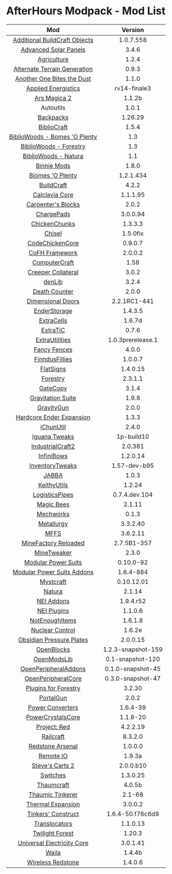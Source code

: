 # AfterHours Modpack - Mod List

| **Mod** | **Version** |
|:-------:|:-----------:|
| [Additional BuildCraft Objects](http://www.minecraftforum.net/topic/682821-) | 1.0.7.558 |
| [Advanced Solar Panels](http://forum.industrial-craft.net/index.php?page=Thread&threadID=3291) | 3.4.6 |
| [Agriculture](http://www.minecraftforum.net/topic/1961353-) | 1.2.4 |
| [Alternate Terrain Generation](http://www.minecraftforum.net/topic/1932156-) | 0.9.3 |
| [Another One Bites the Dust](http://www.minecraftforum.net/topic/2319703-) | 1.1.0 |
| [Applied Energistics](http://ae-mod.info/) | rv14-finale3 |
| [Ars Magica 2](http://www.minecraftforum.net/topic/2028696-) | 1.1.2b |
| Autoutils | 1.0.1 |
| [Backpacks](http://www.minecraftforum.net/topic/1492661-) | 1.26.29 |
| [BiblioCraft](http://www.bibliocraftmod.com/) | 1.5.4 |
| [BiblioWoods - Bomes 'O Plenty](http://www.bibliocraftmod.com/?page_id=50#bibliowoods) | 1.3 |
| [BiblioWoods - Forestry](http://www.bibliocraftmod.com/?page_id=50#bibliowoods) | 1.3 |
| [BiblioWoods - Natura](http://www.bibliocraftmod.com/?page_id=50#bibliowoods) | 1.1 |
| [Binnie Mods](http://extrabees.giffmemana.com/) | 1.8.0 |
| [Biomes 'O Plenty](http://www.minecraftforge.net/forum/index.php/topic,13244.0.html) | 1.2.1.434 |
| [BuildCraft](http://www.mod-buildcraft.com/) | 4.2.2 |
| [Calclavia Core](http://universalelectricity.com/calclavia-core/) | 1.1.1.95 |
| [Carpenter's Blocks](http://www.minecraftforum.net/topic/1790919-) | 2.0.2 |
| [ChargePads](http://forum.feed-the-beast.com/threads/myrathis-mod-compendium.18505/) | 3.0.0.94 |
| [ChickenChunks](http://www.minecraftforum.net/topic/909223-) | 1.3.3.3 |
| [Chisel](http://www.minecraftforum.net/topic/1749374-) | 1.5.0fix |
| [CodeChickenCore](http://www.minecraftforum.net/topic/909223-) | 0.9.0.7 |
| [CoFH Framework](http://teamcofh.com/) | 2.0.0.2 |
| [ComputerCraft](http://www.computercraft.info/) | 1.58 |
| [Creeper Collateral](http://denoflionsx.info/) | 3.0.2 |
| [denLib](http://denoflionsx.info/) | 3.2.4
| [Death Counter](http://ichun.us/mods/death-counter/) | 2.0.0 |
| [Dimensional Doors](http://www.minecraftforum.net/topic/1650007-) | 2.2.1RC1-441 |
| [EnderStorage](http://www.minecraftforum.net/topic/909223-) | 1.4.3.5 |
| [ExtraCells](http://www.minecraftforum.net/topic/1801643-) | 1.6.7d |
| [ExtraTiC](http://www.minecraftforum.net/topic/1985397-) | 0.7.6 |
| [ExtraUtilities](http://www.minecraftforum.net/topic/1776056-) | 1.0.3prerelease.1 |
| [Fancy Fences](http://www.minecraftforum.net/topic/1298016-) | 4.0.0 |
| [FinndusFillies](http://forum.feed-the-beast.com/threads/myrathis-mod-compendium.18505/) | 1.0.0.7 |
| [FlatSigns](http://forum.feed-the-beast.com/threads/myrathis-mod-compendium.18505/) | 1.4.0.15 |
| [Forestry](http://forestry.sengir.net/) | 2.3.1.1 |
| [GateCopy](http://denoflionsx.info/) | 3.1.4 |
| [Gravitation Suite](http://forum.industrial-craft.net/index.php?page=Thread&threadID=6915) | 1.9.8  |
| [GravityGun](http://ichun.us/mods/gravity-gun/) | 2.0.0 |
| [Hardcore Ender Expansion](http://www.minecraftforum.net/topic/1066990-) | 1.3.3 |
| [iChunUtil](http://ichun.us/mods/ichun-util/) | 2.4.0 |
| [Iguana Tweaks](http://www.minecraftforum.net/topic/1953828-) | 1p-build10 |
| [IndustrialCraft2](http://www.industrial-craft.net/) | 2.0.381 |
| [InfiniBows](http://forum.feed-the-beast.com/threads/myrathis-mod-compendium.18505/) | 1.2.0.14 |
| [InventoryTweaks](http://www.minecraftforum.net/topic/1720872-) | 1.57-dev-b95 |
| [JABBA](http://www.minecraftforum.net/topic/2182366-) | 1.0.3 |
| [KeithyUtils](http://www.curse.com/mc-mods/minecraft/keithyutils) | 1.2.24 |
| [LogisticsPipes](https://github.com/RS485/LogisticsPipes/) | 0.7.4.dev.104 |
| [Magic Bees](http://forestry.sengir.net/forum/viewtopic.php?id=17) | 2.1.11 |
| [Mechworks](http://www.minecraftforum.net/topic/1659892-) | 0.1.3 |
| [Metallurgy](http://www.minecraftforum.net/topic/744918-) | 3.3.2.40 |
| [MFFS](http://calclavia.com/mffs/) | 3.6.2.11 |
| [MineFactory Reloaded](http://www.minecraftforum.net/topic/2016680-) | 2.7.5B1-357 |
| [MineTweaker](http://www.minecraftforum.net/topic/1886008-) | 2.3.0 |
| [Modular Power Suits](http://machinemuse.net/) | 0.10.0-92 |
| [Modular Power Suits Addons](http://www.minecraftforum.net/topic/2287651-) | 1.6.4-884 |
| [Mystcraft](http://binarymage.com/) | 0.10.12.01 |
| [Natura](http://www.minecraftforum.net/topic/1753754-) | 2.1.14 |
| [NEI Addons](http://www.minecraftforum.net/topic/1803460-) | 1.9.4.r52 |
| [NEI Plugins](https://bitbucket.org/mistaqur/nei_plugins/wiki/Home) | 1.1.0.6 |
| [NotEnoughItems](http://www.minecraftforum.net/topic/909223-) | 1.6.1.8 |
| [Nuclear Control](http://forum.industrial-craft.net/index.php?page=Thread&threadID=5915) | 1.6.2e |
| [Obsidian Pressure Plates](http://forum.feed-the-beast.com/threads/myrathis-mod-compendium.18505/) | 2.0.0.15 |
| [OpenBlocks](http://www.minecraftforum.net/topic/1941514-) | 1.2.3-snapshot-159 |
| [OpenModsLib](http://www.openperipheral.info) | 0.1-snapshot-120 |
| [OpenPeripheralAddons](http://www.openperipheral.info) | 0.1.0-snapshot-45 |
| [OpenPeripheralCore](http://www.openperipheral.info) | 0.3.0-snapshot-47 |
| [Plugins for Forestry](http://denoflionsx.info/) | 3.2.30 |
| [PortalGun](http://ichun.us/mods/portalgun/) | 2.0.2 |
| [Power Converters](http://www.minecraftforum.net/topic/1695968-) | 1.6.4-39
| [PowerCrystalsCore](http://www.minecraftforum.net/topic/2016680-) | 1.1.8-20 |
| [Project: Red](http://projectredwiki.com/) | 4.2.2.19 |
| [Railcraft](http://www.railcraft.info/) | 8.3.2.0 |
| [Redstone Arsenal](http://teamcofh.com/) | 1.0.0.0 |
| [Remote IO](http://www.minecraftforum.net/topic/2038242-) | 1.9.3a |
| [Steve's Carts 2](http://stevescarts2.wikispaces.com/) | 2.0.0.b10 |
| [Switches](http://forum.feed-the-beast.com/threads/myrathis-mod-compendium.18505/) | 1.3.0.25 |
| [Thaumcraft](http://www.minecraftforum.net/topic/2011841-) | 4.0.5b |
| [Thaumic Tinkerer](http://www.minecraftforum.net/topic/1813058-) | 2.1-68 |
| [Thermal Expansion](http://teamcofh.com/) | 3.0.0.2 |
| [Tinkers' Construct](http://www.minecraftforum.net/topic/1659892-) | 1.6.4-50.f76c6d9 |
| [Translocators](http://www.minecraftforum.net/topic/909223-) | 1.1.0.13 |
| [Twilight Forest](http://www.minecraftforum.net/topic/561673-) | 1.20.3 |
| [Universal Electricity Core](http://universalelectricity.com/) | 3.0.1.41 |
| [Waila](http://www.minecraftforum.net/topic/1846244-) | 1.4.4b |
| [Wireless Redstone](http://www.minecraftforum.net/topic/909223-) | 1.4.0.6 |
